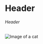 # Header
###### Header

![Image of a cat](https://upload.wikimedia.org/wikipedia/commons/thumb/1/15/Cat_August_2010-4.jpg/1024px-Cat_August_2010-4.jpg)


